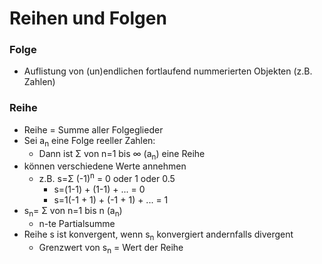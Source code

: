 # Reihen und Folgen
### Folge
+ Auflistung von (un)endlichen fortlaufend nummerierten Objekten (z.B. Zahlen)

### Reihe
+ Reihe = Summe aller Folgeglieder
+ Sei a<sub>n</sub> eine Folge reeller Zahlen:
	+ Dann ist Σ von n=1 bis ∞ (a<sub>n</sub>) eine Reihe
+ können verschiedene Werte annehmen
	+ z.B. s=Σ (-1)<sup>n</sup> = 0 oder 1 oder 0.5
		+ s=(1-1) + (1-1) + ... = 0
		+ s=1(-1 + 1) + (-1 + 1) +  ... = 1
+ s<sub>n</sub>= Σ von n=1 bis n (a<sub>n</sub>)
	+ n-te Partialsumme
+ Reihe s ist konvergent, wenn s<sub>n</sub> konvergiert andernfalls divergent
	+ Grenzwert von s<sub>n</sub> = Wert der Reihe
